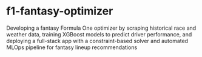 # f1-fantasy-optimizer
Developing a fantasy Formula One optimizer by scraping historical race and weather data, training XGBoost models to predict driver performance, and deploying a full-stack app with a constraint-based solver and automated MLOps pipeline for fantasy lineup recommendations
